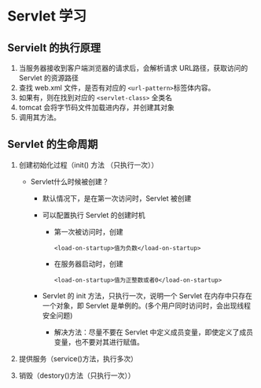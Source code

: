 # Servlet 学习

## Servielt 的执行原理

1. 当服务器接收到客户端浏览器的请求后，会解析请求 URL路径，获取访问的 Servlet 的资源路径
2. 查找 web.xml 文件，是否有对应的 `<url-pattern>`标签体内容。
3. 如果有，则在找到对应的 `<servlet-class>` 全类名
4. tomcat 会将字节码文件加载进内存，并创建其对象
5. 调用其方法。

## Servlet 的生命周期

1. 创建初始化过程（init() 方法 （只执行一次））

   - Servlet什么时候被创建？

     - 默认情况下，是在第一次访问时，Servlet 被创建

     - 可以配置执行 Servlet 的创建时机

       - 第一次被访问时，创建

         ```
         <load-on-startup>值为负数</load-on-startup>
         ```

       - 在服务器启动时，创建

         ```
         <load-on-startup>值为正整数或者0</load-on-startup>
         ```

     - Servlet 的 init 方法，只执行一次，说明一个 Servlet 在内存中只存在一个对象，即 Servlet 是单例的。(多个用户同时访问时，会出现线程安全问题)

       - 解决方法：尽量不要在 Servlet 中定义成员变量，即使定义了成员变量，也不要对其进行赋值。

2. 提供服务（service()方法，执行多次）

3. 销毁（destory()方法（只执行一次））

   



